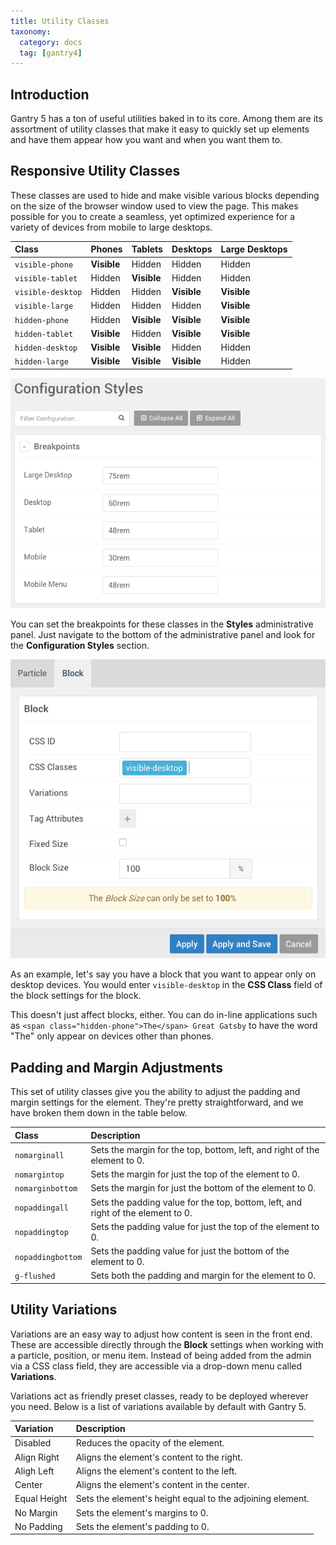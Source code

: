 ```yaml
---
title: Utility Classes
taxonomy:
  category: docs
  tag: [gantry4]
---
```


## Introduction

Gantry 5 has a ton of useful utilities baked in to its core. Among them are its assortment of utility classes that make it easy to quickly set up elements and have them appear how you want and when you want them to.

## Responsive Utility Classes

These classes are used to hide and make visible various blocks depending on the size of the browser window used to view the page. This makes possible for you to create a seamless, yet optimized experience for a variety of devices from mobile to large desktops.

| Class             | Phones            | Tablets             | Desktops              | Large Desktops       |
| :---------------- | :---------------- | :------------------ | :-------------------- | :------------------- |
| `visible-phone`   | **Visible**       | Hidden              | Hidden                | Hidden               |
| `visible-tablet`  | Hidden            | **Visible**         | Hidden                | Hidden               |
| `visible-desktop` | Hidden            | Hidden              | **Visible**           | **Visible**          |
| `visible-large`   | Hidden            | Hidden              | Hidden                | **Visible**          |
| `hidden-phone`    | Hidden            | **Visible**         | **Visible**           | **Visible**          |
| `hidden-tablet`   | **Visible**       | Hidden              | **Visible**           | **Visible**          |
| `hidden-desktop`  | **Visible**       | **Visible**         | Hidden                | Hidden               |
| `hidden-large`    | **Visible**       | **Visible**         | **Visible**           | Hidden               |

![Utilities](utilities_1.png?classes=shadow,border)

You can set the breakpoints for these classes in the **Styles** administrative panel. Just navigate to the bottom of the administrative panel and look for the **Configuration Styles** section.

![Utilities](utilities_2.png?classes=shadow,border)

As an example, let's say you have a block that you want to appear only on desktop devices. You would enter `visible-desktop` in the **CSS Class** field of the block settings for the block.

This doesn't just affect blocks, either. You can do in-line applications such as `<span class="hidden-phone">The</span> Great Gatsby` to have the word "The" only appear on devices other than phones.
 
## Padding and Margin Adjustments

This set of utility classes give you the ability to adjust the padding and margin settings for the element. They're pretty straightforward, and we have broken them down in the table below.

| Class             | Description                                                                      |
| :-----            | :-----                                                                           |
| `nomarginall`     | Sets the margin for the top, bottom, left, and right of the element to 0.        |
| `nomargintop`     | Sets the margin for just the top of the element to 0.                            |
| `nomarginbottom`  | Sets the margin for just the bottom of the element to 0.                         |
| `nopaddingall`    | Sets the padding value for the top, bottom, left, and right of the element to 0. |
| `nopaddingtop`    | Sets the padding value for just the top of the element to 0.                     |
| `nopaddingbottom` | Sets the padding value for just the bottom of the element to 0.                  |
| `g-flushed`       | Sets both the padding and margin for the element to 0.                           |

## Utility Variations

Variations are an easy way to adjust how content is seen in the front end. These are accessible directly through the **Block** settings when working with a particle, position, or menu item. Instead of being added from the admin via a CSS class field, they are accessible via a drop-down menu called **Variations**.

Variations act as friendly preset classes, ready to be deployed wherever you need. Below is a list of variations available by default with Gantry 5.

| Variation    | Description                                               |
| :-----       | :-----                                                    |
| Disabled     | Reduces the opacity of the element.                       |
| Align Right  | Aligns the element's content to the right.                |
| Aligh Left   | Aligns the element's content to the left.                 |
| Center       | Aligns the element's content in the center.               |
| Equal Height | Sets the element's height equal to the adjoining element. |
| No Margin    | Sets the element's margins to 0.                          |
| No Padding   | Sets the element's padding to 0.                          |